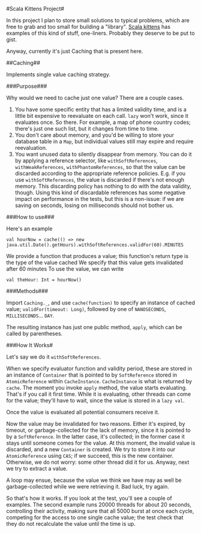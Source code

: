 #Scala Kittens Project#


In this project I plan to store small solutions to typical problems, which are free to grab and too small for building a "library".
[Scala kittens][slides] has examples of this kind of stuff, one-liners. Probably they deserve to be put to gist.

Anyway, currently it's just Caching that is present here.

##Caching##

Implements single value caching strategy.

###Purpose###

Why would we need to cache just one value? There are a couple cases.

1. You have some specific entity that has a limited validity time, and is a little bit expensive to reevaluate on each call. `lazy` won't work, since it evaluates once. So there.
   For example, a map of phone country codes; there's just one such list, but it changes from time to time.
2. You don't care about memory, and you'd be willing to store your database table in a `Map`, but individual
   values still may expire and require reevaluation.
3. You want unused data to silently disappear from memory. You can do it by applying a reference selector, like
   `withSoftReferences`, `withWeakReferences`, `withPhantomReferences`, so that the value can be discarded according
   to the appropriate reference policies. E.g. if you use `withSoftReferences`, the value is discarded
   if there's not enough memory. This discarding policy has nothing to do with the data validity, though.
   Using this kind of discardable references has some negative impact on performance in the tests, but this is a non-issue: if we are saving
   on seconds, losing on milliseconds should not bother us.

###How to use###

Here's an example

    val hourNow = cache(() => new java.util.Date().getHours).withSoftReferences.validFor(60).MINUTES

We provide a function that produces a value; this function's return type is the type of the value cached
We specify that this value gets invalidated after 60 minutes
To use the value, we can write

    val theHour: Int = hourNow()

###Methods###

Import `Caching._`, and use `cache(function)` to specify an instance of cached value; `validFor(timeout: Long)`,
followed by one of `NANOSECONDS`, `MILLISECONDS`... `DAY`.

The resulting instance has just one public method, `apply`, which can be called by parentheses.

###How It Works#

Let's say we do it `withSoftReferences`.

When we specify evaluator function and validity period, these are stored in an instance of `Container` that is pointed to
by `SoftReference` stored in `AtomicReference` within `CacheInstance`. `CacheInstance` is what is returned
by `cache`. The moment you invoke `apply` method, the value starts evaluating. That's if you call it first time.
While it is evaluating, other threads can come for the value; they'll have to wait, since the value is stored in a `lazy val`.

Once the value is evaluated all potential consumers receive it.

Now the value may be invalidated for two reasons. Either it's expired, by timeout, or garbage-collected for the lack of memory,
since it is pointed to by a `SoftReference`. In the latter case, it's collected; in the former case it stays until
someone comes for the value. At this moment, the invalid value is discarded, and a new `Container` is created.
We try to store it into our `AtomicReference` using `CAS`; if we succeed, this is the new container. Otherwise,
we do not worry: some other thread did it for us. Anyway, next we try to extract a value.

A loop may ensue, because the value we think we have may as well be garbage-collected while we were retrieving it.
Bad luck, try again.

So that's how it works. If you look at the test, you'll see a couple of examples. The second example runs 20000 threads
for about 20 seconds, controlling their activity, making sure that all 5000 burst at once each cycle, competing for the access to
one single cache value; the test check that they do not recalculate the value until the time is up.

[slides]: (https://docs.google.com/present/view?id=dc7rg5cv_76d7dpx5c5&revision=_latest&start=0&theme=blank&cwj=true&pli=1)